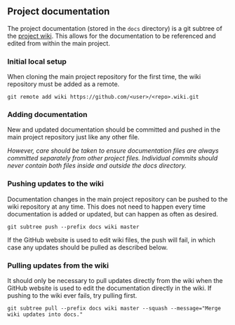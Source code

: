 ## Project documentation

The project documentation (stored in the `docs` directory) is a git subtree of the [project wiki](https://github.com/<user>/<repo>/wiki). This allows for the documentation to be referenced and edited from within the main project.


### Initial local setup

When cloning the main project repository for the first time, the wiki repository must be added as a remote.

    git remote add wiki https://github.com/<user>/<repo>.wiki.git


### Adding documentation

New and updated documentation should be committed and pushed in the main project repository just like any other file.

_However, care should be taken to ensure documentation files are always committed separately from other project files. Individual commits should never contain both files inside and outside the docs directory._


### Pushing updates to the wiki

Documentation changes in the main project repository can be pushed to the wiki repository at any time. This does not need to happen every time documentation is added or updated, but can happen as often as desired.

    git subtree push --prefix docs wiki master

If the GitHub website is used to edit wiki files, the push will fail, in which case any updates should be pulled as described below.


### Pulling updates from the wiki

It should only be necessary to pull updates directly from the wiki when the GitHub website is used to edit the documentation directly in the wiki. If pushing to the wiki ever fails, try pulling first.

    git subtree pull --prefix docs wiki master --squash --message="Merge wiki updates into docs."
